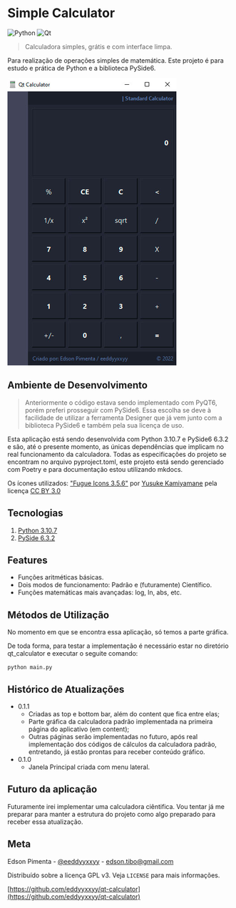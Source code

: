 # Simple Calculator

<div style="display: inline-block">
  <img src="https://img.shields.io/badge/Python-FFD43B?style=for-the-badge&logo=python&logoColor=blue"  alt="Python"/>
  <img src="https://img.shields.io/badge/Qt-41CD52?style=for-the-badge&logo=qt&logoColor=white"  alt="Qt"/>
</div>

> Calculadora simples, grátis e com interface limpa.

Para realização de operações simples de matemática.
Este projeto é para estudo e prática de Python e a biblioteca PySide6.

![estado_atual](docs/img/v0.1.1.jpg)

## Ambiente de Desenvolvimento

> Anteriormente o código estava sendo implementado com PyQT6, porém preferi prosseguir com PySide6. Essa escolha
> se deve à facilidade de utilizar a ferramenta Designer que já vem junto com a biblioteca PySide6 e também pela
> sua licença de uso.

Esta aplicação está sendo desenvolvida com Python 3.10.7 e PySide6 6.3.2 e são, até o presente momento, as únicas
dependências que implicam no real funcionamento da calculadora.
Todas as especificações do projeto se encontram no arquivo pyproject.toml, este projeto está sendo gerenciado com
Poetry e para documentação estou utilizando mkdocs.

Os ícones utilizados: ["Fugue Icons 3.5.6"](https://p.yusukekamiyamane.com/) por
[Yusuke Kamiyamane](https://twitter.com/ykamiyamane) pela licença
[CC BY 3.0](https://creativecommons.org/licenses/by/3.0/deed.en)


## Tecnologias

1. [Python 3.10.7](https://www.python.org/downloads/release/python-3107/)
2. [PySide 6.3.2](https://pypi.org/project/PySide6/)


## Features

- Funções aritméticas básicas.
- Dois modos de funcionamento: Padrão e (futuramente) Científico.
- Funções matemáticas mais avançadas: log, ln, abs, etc.


## Métodos de Utilização

No momento em que se encontra essa aplicação, só temos a parte gráfica.

De toda forma, para testar a implementação
é necessário estar no diretório qt_calculator e executar o seguite comando:

```
python main.py
```


## Histórico de Atualizações

* 0.1.1
  * Criadas as top e bottom bar, além do content que fica entre elas;
  * Parte gráfica da calculadora padrão implementada na 
    primeira página do aplicativo (em content);
  * Outras páginas serão implementadas no futuro, após real
    implementação dos códigos de cálculos da calculadora padrão,
    entretando, já estão prontas para receber conteúdo gráfico.
* 0.1.0
  * Janela Principal criada com menu lateral.


## Futuro da aplicação

Futuramente irei implementar uma calculadora ciêntifica. Vou tentar já me preparar para manter a estrutura do projeto
como algo preparado para receber essa atualização.


## Meta

Edson Pimenta - [@eeddyyxxyy](https://www.instagram.com/eeddyyxxyy/) - edson.tibo@gmail.com

Distribuído sobre a licença GPL v3. Veja `LICENSE` para mais informações.

[https://github.com/eddyyxxyy/qt-calculator](https://github.com/eddyyxxyy/qt-calculator)
